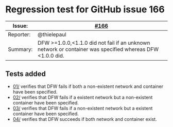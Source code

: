 # Regression test for GitHub issue 166

|Issue:|[#166]|
|-|-|
|Reporter:|@thielepaul|
|Summary:|DFW >=1.0.0,<1.1.0 did not fail if an unknown network or container was specified whereas DFW <1.0.0 did.|

[#166]: https://github.com/pitkley/dfw/issues/166

## Tests added

* [01/](01/) verifies that DFW fails if both a non-existent network and container have been specified.
* [02/](02/) verifies that DFW fails if a existent network but a non-existent container have been specified.
* [03/](03/) verifies that DFW fails if a non-existent network but a existent container have been specified.
* [04/](04/) verifies that DFW succeeds if both network and container exist.
